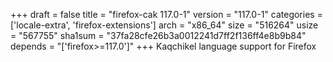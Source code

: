 +++
draft = false
title = "firefox-cak 117.0-1"
version = "117.0-1"
categories = ['locale-extra', 'firefox-extensions']
arch = "x86_64"
size = "516264"
usize = "567755"
sha1sum = "37fa28cfe26b3a0012241d7ff2f136ff4e8b9b84"
depends = "['firefox>=117.0']"
+++
Kaqchikel language support for Firefox